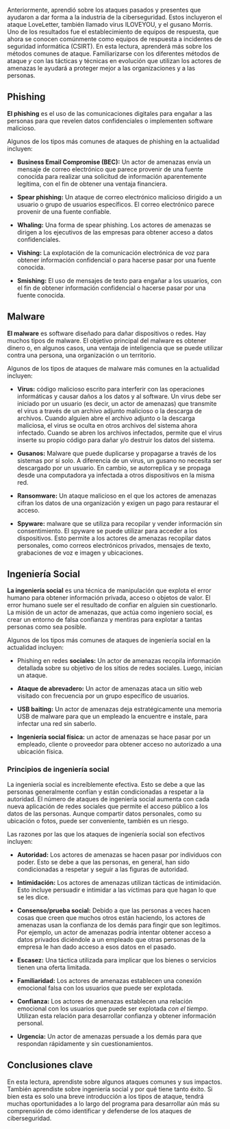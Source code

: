 
Anteriormente, aprendió sobre los ataques pasados y presentes que ayudaron a dar forma a la industria de la ciberseguridad. Estos incluyeron el ataque LoveLetter, también llamado virus ILOVEYOU, y el gusano Morris. Uno de los resultados fue el establecimiento de equipos de respuesta, que ahora se conocen comúnmente como equipos de respuesta a incidentes de seguridad informática (CSIRT). En esta lectura, aprenderá más sobre los métodos comunes de ataque. Familiarizarse con los diferentes métodos de ataque _y_ con las tácticas y técnicas en evolución que utilizan los actores de amenazas le ayudará a proteger mejor a las organizaciones y a las personas.

## Phishing

**El phishing** es el uso de las comunicaciones digitales para engañar a las personas para que revelen datos confidenciales o implementen software malicioso.

Algunos de los tipos más comunes de ataques de phishing en la actualidad incluyen:

- **Business Email Compromise (BEC):** Un actor de amenazas envía un mensaje de correo electrónico que parece provenir de una fuente conocida para realizar una solicitud de información aparentemente legítima, con el fin de obtener una ventaja financiera.
    
- **Spear phishing:** Un ataque de correo electrónico malicioso dirigido a un usuario o grupo de usuarios específicos. El correo electrónico parece provenir de una fuente confiable.
    
- **Whaling:** Una forma de spear phishing. Los actores de amenazas se dirigen a los ejecutivos de las empresas para obtener acceso a datos confidenciales.
    
- **Vishing:** La explotación de la comunicación electrónica de voz para obtener información confidencial o para hacerse pasar por una fuente conocida.
    
- **Smishing:** El uso de mensajes de texto para engañar a los usuarios, con el fin de obtener información confidencial o hacerse pasar por una fuente conocida.
    

## Malware

**El malware** es software diseñado para dañar dispositivos o redes. Hay muchos tipos de malware. El objetivo principal del malware es obtener dinero o, en algunos casos, una ventaja de inteligencia que se puede utilizar contra una persona, una organización o un territorio.

Algunos de los tipos de ataques de malware más comunes en la actualidad incluyen:

- **Virus:** código malicioso escrito para interferir con las operaciones informáticas y causar daños a los datos y al software. Un virus debe ser iniciado por un usuario (es decir, un actor de amenazas) que transmite el virus a través de un archivo adjunto malicioso o la descarga de archivos. Cuando alguien abre el archivo adjunto o la descarga maliciosa, el virus se oculta en otros archivos del sistema ahora infectado. Cuando se abren los archivos infectados, permite que el virus inserte su propio código para dañar y/o destruir los datos del sistema.
    
- **Gusanos:** Malware que puede duplicarse y propagarse a través de los sistemas por sí solo. A diferencia de un virus, un gusano no necesita ser descargado por un usuario. En cambio, se autorreplica y se propaga desde una computadora ya infectada a otros dispositivos en la misma red.
    
- **Ransomware:** Un ataque malicioso en el que los actores de amenazas cifran los datos de una organización y exigen un pago para restaurar el acceso.
    
- **Spyware:** malware que se utiliza para recopilar y vender información sin consentimiento. El spyware se puede utilizar para acceder a los dispositivos. Esto permite a los actores de amenazas recopilar datos personales, como correos electrónicos privados, mensajes de texto, grabaciones de voz e imagen y ubicaciones.
    

## Ingeniería Social

**La ingeniería social** es una técnica de manipulación que explota el error humano para obtener información privada, acceso o objetos de valor. El error humano suele ser el resultado de confiar en alguien sin cuestionarlo. La misión de un actor de amenazas, que actúa como ingeniero social, es crear un entorno de falsa confianza y mentiras para explotar a tantas personas como sea posible.

Algunos de los tipos más comunes de ataques de ingeniería social en la actualidad incluyen:

- Phishing en redes **sociales:** Un actor de amenazas recopila información detallada sobre su objetivo de los sitios de redes sociales. Luego, inician un ataque.
    
- **Ataque de abrevadero:** Un actor de amenazas ataca un sitio web visitado con frecuencia por un grupo específico de usuarios.
    
- **USB baiting:** Un actor de amenazas deja estratégicamente una memoria USB de malware para que un empleado la encuentre e instale, para infectar una red sin saberlo.
    
- **Ingeniería social física:** un actor de amenazas se hace pasar por un empleado, cliente o proveedor para obtener acceso no autorizado a una ubicación física.
    

### **Principios de ingeniería social**

La ingeniería social es increíblemente efectiva. Esto se debe a que las personas generalmente confían y están condicionadas a respetar a la autoridad. El número de ataques de ingeniería social aumenta con cada nueva aplicación de redes sociales que permite el acceso público a los datos de las personas. Aunque compartir datos personales, como su ubicación o fotos, puede ser conveniente, también es un riesgo.

Las razones por las que los ataques de ingeniería social son efectivos incluyen:

- **Autoridad:** Los actores de amenazas se hacen pasar por individuos con poder. Esto se debe a que las personas, en general, han sido condicionadas a respetar y seguir a las figuras de autoridad.
    
- **Intimidación:** Los actores de amenazas utilizan tácticas de intimidación. Esto incluye persuadir e intimidar a las víctimas para que hagan lo que se les dice.
    
- **Consenso/prueba social:** Debido a que las personas a veces hacen cosas que creen que muchos otros están haciendo, los actores de amenazas usan la confianza de los demás para fingir que son legítimos. Por ejemplo, un actor de amenazas podría intentar obtener acceso a datos privados diciéndole a un empleado que otras personas de la empresa le han dado acceso a esos datos en el pasado.
    
- **Escasez:** Una táctica utilizada para implicar que los bienes o servicios tienen una oferta limitada.
    
- **Familiaridad:** Los actores de amenazas establecen una conexión emocional falsa con los usuarios que puede ser explotada.
    
- **Confianza:** Los actores de amenazas establecen una relación emocional con los usuarios que puede ser explotada _con el tiempo_. Utilizan esta relación para desarrollar confianza y obtener información personal.
    
- **Urgencia:** Un actor de amenazas persuade a los demás para que respondan rápidamente y sin cuestionamientos.
    

## Conclusiones clave

En esta lectura, aprendiste sobre algunos ataques comunes y sus impactos. También aprendiste sobre ingeniería social y por qué tiene tanto éxito. Si bien esta es solo una breve introducción a los tipos de ataque, tendrá muchas oportunidades a lo largo del programa para desarrollar aún más su comprensión de cómo identificar y defenderse de los ataques de ciberseguridad.